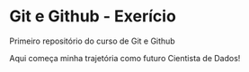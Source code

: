 # Git e Github - Exerício
 Primeiro repositório do curso de Git e Github

Aqui começa minha trajetória como futuro Cientista de Dados!